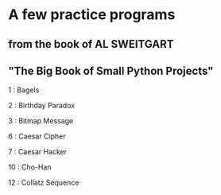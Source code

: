 # A few practice programs 
## from the book of AL SWEITGART 
## "The Big Book of Small Python Projects"

1 : Bagels

2 : Birthday Paradox

3 : Bitmap Message

6 : Caesar Cipher

7 : Caesar Hacker

10 : Cho-Han

12 : Collatz Sequence
